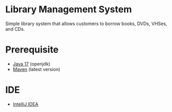 # Library Management System
Simple library system that allows customers to borrow books, DVDs, VHSes, and CDs.

# Prerequisite
- [Java 17](https://openjdk.org/projects/jdk/17/) (openjdk)
- [Maven](https://maven.apache.org/) (latest version)

# IDE
- [IntelliJ IDEA](https://www.jetbrains.com/idea/)
